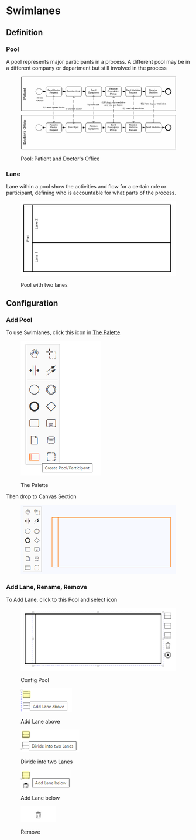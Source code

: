 # Swimlanes

## Definition

### Pool

A pool represents major participants in a process. A different pool may be in a different company or department but still involved in the process

<figure><img src="../../../.gitbook/assets/image (1).png" alt=""><figcaption><p>Pool: Patient and Doctor's Office</p></figcaption></figure>

### Lane

Lane within a pool show the activities and flow for a certain role or participant, defining who is accountable for what parts of the process.

<figure><img src="../../../.gitbook/assets/image (3).png" alt=""><figcaption><p>Pool with two lanes</p></figcaption></figure>

## Configuration

### Add Pool

To use Swimlanes, click this icon in [The Palette](../workflow-editor.md#the-palette)

<figure><img src="../../../.gitbook/assets/image.png" alt=""><figcaption><p>The Palette</p></figcaption></figure>

Then drop to Canvas Section

<figure><img src="../../../.gitbook/assets/image (4).png" alt=""><figcaption></figcaption></figure>

### Add Lane, Rename, Remove

To Add Lane, click to this Pool and select icon

<figure><img src="../../../.gitbook/assets/image (11).png" alt=""><figcaption><p>Config Pool</p></figcaption></figure>

<figure><img src="../../../.gitbook/assets/image (15).png" alt=""><figcaption><p>Add Lane above</p></figcaption></figure>

<figure><img src="../../../.gitbook/assets/image (5).png" alt=""><figcaption><p>Divide into two Lanes</p></figcaption></figure>

<figure><img src="../../../.gitbook/assets/image (6).png" alt=""><figcaption><p>Add Lane below</p></figcaption></figure>

<figure><img src="../../../.gitbook/assets/image (2).png" alt=""><figcaption><p>Remove</p></figcaption></figure>
